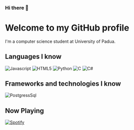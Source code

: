### Hi there 👋

# Welcome to my GitHub profile
I'm a computer science student at University of Padua.

## Languages I know
![Javascript](https://img.shields.io/badge/JavaScript-323330?style=for-the-badge&logo=javascript&logoColor=F7DF1E)
![HTML5](https://img.shields.io/badge/HTML5-E34F26?style=for-the-badge&logo=html5&logoColor=white)
![Python](https://img.shields.io/badge/Python-14354C?style=for-the-badge&logo=python&logoColor=white)
![C](https://img.shields.io/badge/C-00599C?style=for-the-badge&logo=c&logoColor=white)
![C#](https://img.shields.io/badge/C%23-239120?style=for-the-badge&logo=c-sharp&logoColor=white)

## Frameworks and technologies I know
![PostgressSql](https://img.shields.io/badge/PostgreSQL-316192?style=for-the-badge&logo=postgresql&logoColor=white)


## Now Playing
[![Spotify](https://spotify-now-playing-jtlkwba7f.vercel.app/api/spotify)](https://open.spotify.com/user/nikxtr?si=EYpFxMmrTL6MUlsPse900g)
